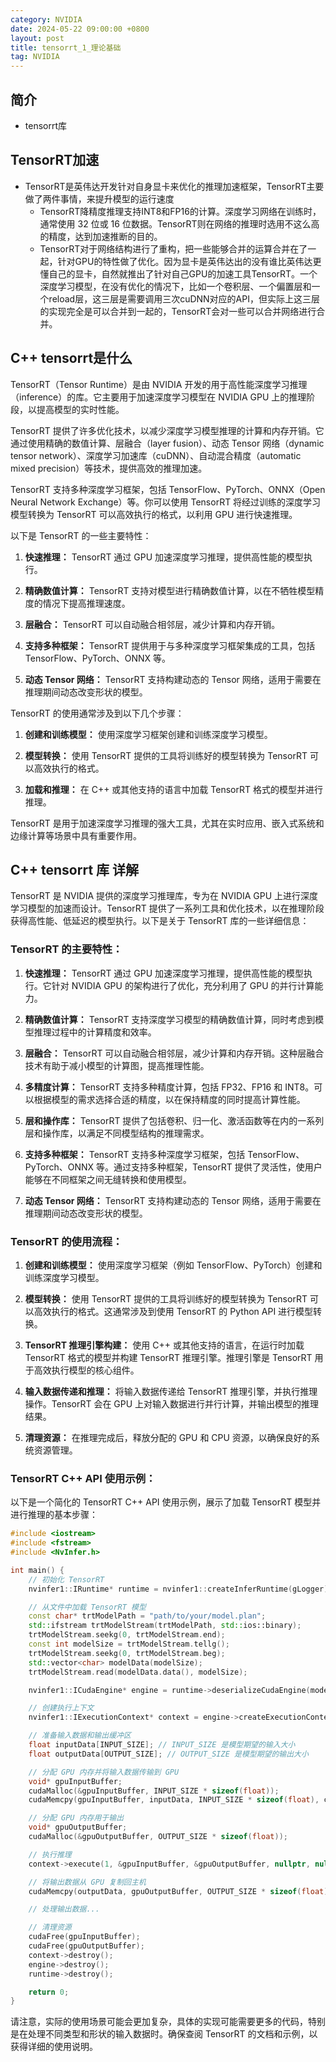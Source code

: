 ```yaml
---
category: NVIDIA
date: 2024-05-22 09:00:00 +0800
layout: post
title: tensorrt_1_理论基础
tag: NVIDIA
---
```

## 简介

+ tensorrt库

## TensorRT加速

+ TensorRT是英伟达开发针对自身显卡来优化的推理加速框架，TensorRT主要做了两件事情，来提升模型的运行速度
  + TensorRT降精度推理支持INT8和FP16的计算。深度学习网络在训练时，通常使用 32 位或 16 位数据。TensorRT则在网络的推理时选用不这么高的精度，达到加速推断的目的。
  + TensorRT对于网络结构进行了重构，把一些能够合并的运算合并在了一起，针对GPU的特性做了优化。因为显卡是英伟达出的没有谁比英伟达更懂自己的显卡，自然就推出了针对自己GPU的加速工具TensorRT。一个深度学习模型，在没有优化的情况下，比如一个卷积层、一个偏置层和一个reload层，这三层是需要调用三次cuDNN对应的API，但实际上这三层的实现完全是可以合并到一起的，TensorRT会对一些可以合并网络进行合并。

## C++ tensorrt是什么

TensorRT（Tensor Runtime）是由 NVIDIA 开发的用于高性能深度学习推理（inference）的库。它主要用于加速深度学习模型在 NVIDIA GPU 上的推理阶段，以提高模型的实时性能。

TensorRT 提供了许多优化技术，以减少深度学习模型推理的计算和内存开销。它通过使用精确的数值计算、层融合（layer fusion）、动态 Tensor 网络（dynamic tensor network）、深度学习加速库（cuDNN）、自动混合精度（automatic mixed precision）等技术，提供高效的推理加速。

TensorRT 支持多种深度学习框架，包括 TensorFlow、PyTorch、ONNX（Open Neural Network Exchange）等。你可以使用 TensorRT 将经过训练的深度学习模型转换为 TensorRT 可以高效执行的格式，以利用 GPU 进行快速推理。

以下是 TensorRT 的一些主要特性：

1. **快速推理：** TensorRT 通过 GPU 加速深度学习推理，提供高性能的模型执行。

2. **精确数值计算：** TensorRT 支持对模型进行精确数值计算，以在不牺牲模型精度的情况下提高推理速度。

3. **层融合：** TensorRT 可以自动融合相邻层，减少计算和内存开销。

4. **支持多种框架：** TensorRT 提供用于与多种深度学习框架集成的工具，包括 TensorFlow、PyTorch、ONNX 等。

5. **动态 Tensor 网络：** TensorRT 支持构建动态的 Tensor 网络，适用于需要在推理期间动态改变形状的模型。

TensorRT 的使用通常涉及到以下几个步骤：

1. **创建和训练模型：** 使用深度学习框架创建和训练深度学习模型。

2. **模型转换：** 使用 TensorRT 提供的工具将训练好的模型转换为 TensorRT 可以高效执行的格式。

3. **加载和推理：** 在 C++ 或其他支持的语言中加载 TensorRT 格式的模型并进行推理。

TensorRT 是用于加速深度学习推理的强大工具，尤其在实时应用、嵌入式系统和边缘计算等场景中具有重要作用。

## C++ tensorrt 库 详解

TensorRT 是 NVIDIA 提供的深度学习推理库，专为在 NVIDIA GPU 上进行深度学习模型的加速而设计。TensorRT 提供了一系列工具和优化技术，以在推理阶段获得高性能、低延迟的模型执行。以下是关于 TensorRT 库的一些详细信息：

### TensorRT 的主要特性：

1. **快速推理：** TensorRT 通过 GPU 加速深度学习推理，提供高性能的模型执行。它针对 NVIDIA GPU 的架构进行了优化，充分利用了 GPU 的并行计算能力。

2. **精确数值计算：** TensorRT 支持深度学习模型的精确数值计算，同时考虑到模型推理过程中的计算精度和效率。

3. **层融合：** TensorRT 可以自动融合相邻层，减少计算和内存开销。这种层融合技术有助于减小模型的计算图，提高推理性能。

4. **多精度计算：** TensorRT 支持多种精度计算，包括 FP32、FP16 和 INT8。可以根据模型的需求选择合适的精度，以在保持精度的同时提高计算性能。

5. **层和操作库：** TensorRT 提供了包括卷积、归一化、激活函数等在内的一系列层和操作库，以满足不同模型结构的推理需求。

6. **支持多种框架：** TensorRT 支持多种深度学习框架，包括 TensorFlow、PyTorch、ONNX 等。通过支持多种框架，TensorRT 提供了灵活性，使用户能够在不同框架之间无缝转换和使用模型。

7. **动态 Tensor 网络：** TensorRT 支持构建动态的 Tensor 网络，适用于需要在推理期间动态改变形状的模型。

### TensorRT 的使用流程：

1. **创建和训练模型：** 使用深度学习框架（例如 TensorFlow、PyTorch）创建和训练深度学习模型。

2. **模型转换：** 使用 TensorRT 提供的工具将训练好的模型转换为 TensorRT 可以高效执行的格式。这通常涉及到使用 TensorRT 的 Python API 进行模型转换。

3. **TensorRT 推理引擎构建：** 使用 C++ 或其他支持的语言，在运行时加载 TensorRT 格式的模型并构建 TensorRT 推理引擎。推理引擎是 TensorRT 用于高效执行模型的核心组件。

4. **输入数据传递和推理：** 将输入数据传递给 TensorRT 推理引擎，并执行推理操作。TensorRT 会在 GPU 上对输入数据进行并行计算，并输出模型的推理结果。

5. **清理资源：** 在推理完成后，释放分配的 GPU 和 CPU 资源，以确保良好的系统资源管理。

### TensorRT C++ API 使用示例：

以下是一个简化的 TensorRT C++ API 使用示例，展示了加载 TensorRT 模型并进行推理的基本步骤：

```cpp
#include <iostream>
#include <fstream>
#include <NvInfer.h>

int main() {
    // 初始化 TensorRT
    nvinfer1::IRuntime* runtime = nvinfer1::createInferRuntime(gLogger);

    // 从文件中加载 TensorRT 模型
    const char* trtModelPath = "path/to/your/model.plan";
    std::ifstream trtModelStream(trtModelPath, std::ios::binary);
    trtModelStream.seekg(0, trtModelStream.end);
    const int modelSize = trtModelStream.tellg();
    trtModelStream.seekg(0, trtModelStream.beg);
    std::vector<char> modelData(modelSize);
    trtModelStream.read(modelData.data(), modelSize);

    nvinfer1::ICudaEngine* engine = runtime->deserializeCudaEngine(modelData.data(), modelSize, nullptr);

    // 创建执行上下文
    nvinfer1::IExecutionContext* context = engine->createExecutionContext();

    // 准备输入数据和输出缓冲区
    float inputData[INPUT_SIZE]; // INPUT_SIZE 是模型期望的输入大小
    float outputData[OUTPUT_SIZE]; // OUTPUT_SIZE 是模型期望的输出大小

    // 分配 GPU 内存并将输入数据传输到 GPU
    void* gpuInputBuffer;
    cudaMalloc(&gpuInputBuffer, INPUT_SIZE * sizeof(float));
    cudaMemcpy(gpuInputBuffer, inputData, INPUT_SIZE * sizeof(float), cudaMemcpyHostToDevice);

    // 分配 GPU 内存用于输出
    void* gpuOutputBuffer;
    cudaMalloc(&gpuOutputBuffer, OUTPUT_SIZE * sizeof(float));

    // 执行推理
    context->execute(1, &gpuInputBuffer, &gpuOutputBuffer, nullptr, nullptr);

    // 将输出数据从 GPU 复制回主机
    cudaMemcpy(outputData, gpuOutputBuffer, OUTPUT_SIZE * sizeof(float), cudaMemcpyDeviceToHost);

    // 处理输出数据...

    // 清理资源
    cudaFree(gpuInputBuffer);
    cudaFree(gpuOutputBuffer);
    context->destroy();
    engine->destroy();
    runtime->destroy();

    return 0;
}
```

请注意，实际的使用场景可能会更加复杂，具体的实现可能需要更多的代码，特别是在处理不同类型和形状的输入数据时。确保查阅 TensorRT 的文档和示例，以获得详细的使用说明。